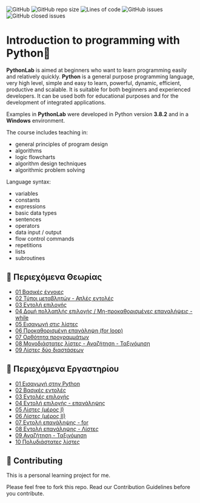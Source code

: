 ![GitHub](https://img.shields.io/github/license/Effie375/PythonLab)
![GitHub repo size](https://img.shields.io/github/repo-size/Effie375/PythonLab)
![Lines of code](https://img.shields.io/tokei/lines/github/Effie375/PythonLab)
![GitHub issues](https://img.shields.io/github/issues-raw/Effie375/PythonLab)
![GitHub closed issues](https://img.shields.io/github/issues-closed-raw/Effie375/PythonLab)

# Introduction to programming with Python🐍

**PythonLab** is aimed at beginners who want to learn programming easily and relatively quickly. **Python** is a general purpose programming language, very high level, simple and easy to learn, powerful, dynamic, efficient, productive and scalable. It is suitable for both beginners and experienced developers. It can be used both for educational purposes and for the development of integrated applications.

Examples in **PythonLab** were developed in Python version **3.8.2** and in a **Windows** environment.

The course includes teaching in:

- general principles of program design
- algorithms
- logic flowcharts
- algorithm design techniques
- algorithmic problem solving

Language syntax:

- variables
- constants
- expressions
- basic data types
- sentences
- operators
- data input / output
- flow control commands
- repetitions
- lists
- subroutines

## 📁 Περιεχόμενα Θεωρίας

- [01 Βασικές έννοιες](lectures/lecture_01.md)
- [02 Τύποι μεταβλητών - Απλές εντολές](lectures/lecture_02.md)
- [03 Εντολή επιλογής](lectures/lecture_03.md)
- [04 Δομή πολλαπλής επιλογής / Μη-προκαθορισμένες επαναλήψεις - while](lectures/lecture_04.md)
- [05 Εισαγωγή στις λίστες](lectures/lecture_05.md)
- [06 Προκαθορισμένη επανάληψη (for loop)](lectures/lecture_06.md)
- [07 Ορθότητα προγραμμάτων](lectures/lecture_07.md)
- [08 Μονοδιάστατες λίστες - Αναζήτηση - Ταξινόμηση](lectures/lecture_08.md)
- [09 Λίστες δύο διαστάσεων](lectures/lecture_09.md)

## 📁 Περιεχόμενα Εργαστηρίου

- [01 Εισαγωγή στην Python](labs/lab_01.md)
- [02 Βασικές εντολές](labs/lab_02.md)
- [03 Εντολές επιλογής](labs/lab_03.md)
- [04 Εντολή επιλογής - επανάληψης](labs/lab_04.md)
- [05 Λίστες (μέρος Ι)](labs/lab_05.md)
- [06 Λίστες (μέρος ΙΙ)](labs/lab_06.md)
- [07 Εντολή επανάληψης - for](labs/lab_07.md)
- [08 Εντολή επανάληψης - Λίστες](labs/lab_08.md)
- [09 Αναζήτηση - Ταξινόμηση](labs/lab_09.md)
- [10 Πολυδιάστατες λίστες](labs/lab_10.md)

## 🔨 Contributing

This is a personal learning project for me.

Please feel free to fork this repo. Read our Contribution Guidelines before you contribute.
